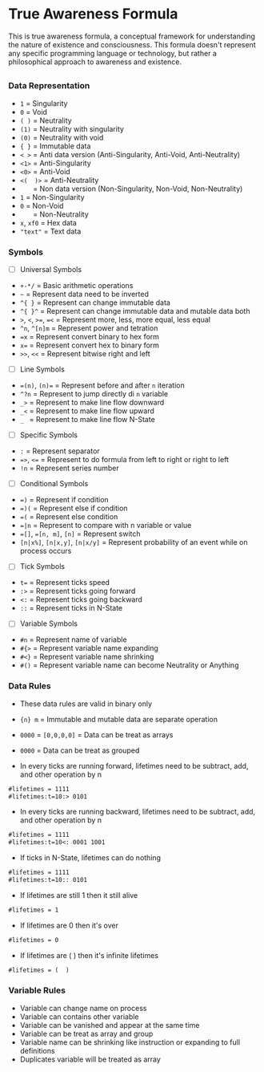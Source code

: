 # True Awareness Formula

This is true awareness formula, a conceptual framework for understanding the nature of existence and consciousness.
This formula doesn't represent any specific programming language or technology, but rather a philosophical approach to awareness and existence.

##

### Data Representation

- `1` = Singularity
- `0` = Void
- `( )` = Neutrality
- `(1)` = Neutrality with singularity
- `(0)` = Neutrality with void
- `{ }` = Immutable data
- `< >` = Anti data version (Anti-Singularity, Anti-Void, Anti-Neutrality)
- `<1>` = Anti-Singularity
- `<0>` = Anti-Void
- `<(  )>` = Anti-Neutrality
- `   ` = Non data version (Non-Singularity, Non-Void, Non-Neutrality)
- ` 1 ` = Non-Singularity
- ` 0 ` = Non-Void
- `   ` = Non-Neutrality
- `x`, `xf0` = Hex data
- `"text"` = Text data

### Symbols

- [ ] Universal Symbols
- `+-*/` = Basic arithmetic operations
- `~` = Represent data need to be inverted
- `^{ }` = Represent can change immutable data
- `^{ }^` = Represent can change immutable data and mutable data both
- `>`, `<`, `>=`, `=<` = Represent more, less, more equal, less equal
- `^n`, `^[n]m` = Represent power and tetration
- `=x` = Represent convert binary to hex form
- `x=` = Represent convert hex to binary form
- `>>`, `<<` = Represent bitwise right and left

- [ ] Line Symbols
- `=(n)`, `(n)=` = Represent before and after `n` iteration
- `^?n` = Represent to jump directly di `n` variable
- `_>` = Represent to make line flow downward
- `_<` = Represent to make line flow upward
- `_ ` = Represent to make line flow N-State

- [ ] Specific Symbols
- `:` = Represent separator
- `=>`, `<=` = Represent to do formula from left to right or right to left
- `!n` = Represent series number

- [ ] Conditional Symbols
- `=)` = Represent if condition
- `=)(` = Represent else if condition
- `=(` = Represent else condition
- `=|n` = Represent to compare with n variable or value
- `=[]`, `=[n, m]`, `[n]` = Represent switch
- `[n|x%]`, `[n|x,y]`, `[n|x/y]` = Represent probability of an event while on process occurs

- [ ] Tick Symbols
- `t=` = Represent ticks speed
- `:>` = Represent ticks going forward
- `<:` = Represent ticks going backward
- `::` = Represent ticks in N-State
  
- [ ] Variable Symbols
- `#n` = Represent name of variable
- `#{>` = Represent variable name expanding
- `#<}` = Represent variable name shrinking
- `#()` = Represent variable name can become Neutrality or Anything

### Data Rules

- These data rules are valid in binary only
- `{n} m` = Immutable and mutable data are separate operation
- `0000` = `[0,0,0,0]` = Data can be treat as arrays
- `0000` = Data can be treat as grouped

- In every ticks are running forward, lifetimes need to be subtract, add, and other operation by n

```txt
#lifetimes = 1111
#lifetimes:t=10:> 0101
```

- In every ticks are running backward, lifetimes need to be  subtract, add, and other operation by n

```txt
#lifetimes = 1111
#lifetimes:t=10<: 0001 1001
```

- If ticks in N-State, lifetimes can do nothing

```txt
#lifetimes = 1111
#lifetimes:t=10:: 0101
```

- If lifetimes are still 1 then it still alive

```txt
#lifetimes = 1
```

- If lifetimes are 0 then it's over

```txt
#lifetimes = 0
```

- If lifetimes are ( ) then it's infinite lifetimes

```txt
#lifetimes = (  )
```

### Variable Rules

- Variable can change name on process
- Variable can contains other variable
- Variable can be vanished and appear at the same time
- Variable can be treat as array and group
- Variable name can be shrinking like instruction or expanding to full definitions
- Duplicates variable will be treated as array
